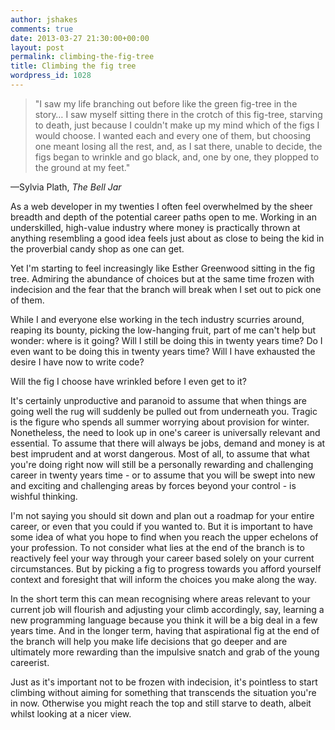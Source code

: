 ```yaml
---
author: jshakes
comments: true
date: 2013-03-27 21:30:00+00:00
layout: post
permalink: climbing-the-fig-tree
title: Climbing the fig tree
wordpress_id: 1028
---
```


> "I saw my life branching out before like the green fig-tree in the story… I saw myself sitting there in the crotch of this fig-tree, starving to death, just because I couldn't make up my mind which of the figs I would choose. I wanted each and every one of them, but choosing one meant losing all the rest, and, as I sat there, unable to decide, the figs began to wrinkle and go black, and, one by one, they plopped to the ground at my feet."


—Sylvia Plath, _The Bell Jar_

As a web developer in my twenties I often feel overwhelmed by the sheer breadth and depth of the potential career paths open to me. Working in an underskilled, high-value industry where money is practically thrown at anything resembling a good idea feels just about as close to being the kid in the proverbial candy shop as one can get.

Yet I'm starting to feel increasingly like Esther Greenwood sitting in the fig tree. Admiring the abundance of choices but at the same time frozen with indecision and the fear that the branch will break when I set out to pick one of them.

While I and everyone else working in the tech industry scurries around, reaping its bounty, picking the low-hanging fruit, part of me can't help but wonder: where is it going? Will I still be doing this in twenty years time? Do I even want to be doing this in twenty years time? Will I have exhausted the desire I have now to write code?

Will the fig I choose have wrinkled before I even get to it?

It's certainly unproductive and paranoid to assume that when things are going well the rug will suddenly be pulled out from underneath you. Tragic is the figure who spends all summer worrying about provision for winter. Nonetheless, the need to look up in one's career is universally relevant and essential. To assume that there will always be jobs, demand and money is at best imprudent and at worst dangerous. Most of all, to assume that what you're doing right now will still be a personally rewarding and challenging career in twenty years time - or to assume that you will be swept into new and exciting and challenging areas by forces beyond your control - is wishful thinking.

I'm not saying you should sit down and plan out a roadmap for your entire career, or even that you could if you wanted to. But it is important to have some idea of what you hope to find when you reach the upper echelons of your profession. To not consider what lies at the end of the branch is to reactively feel your way through your career based solely on your current circumstances. But by picking a fig to progress towards you afford yourself context and foresight that will inform the choices you make along the way.

In the short term this can mean recognising where areas relevant to your current job will flourish and adjusting your climb accordingly, say, learning a new programming language because you think it will be a big deal in a few years time. And in the longer term, having that aspirational fig at the end of the branch will help you make life decisions that go deeper and are ultimately more rewarding than the impulsive snatch and grab of the young careerist.

Just as it's important not to be frozen with indecision, it's pointless to start climbing without aiming for something that transcends the situation you're in now. Otherwise you might reach the top and still starve to death, albeit whilst looking at a nicer view.